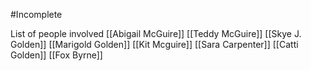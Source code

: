 #Incomplete 

List of people involved
[[Abigail McGuire]]
[[Teddy McGuire]]
[[Skye J. Golden]]
[[Marigold Golden]]
[[Kit Mcguire]]
[[Sara Carpenter]]
[[Catti Golden]]
[[Fox Byrne]]